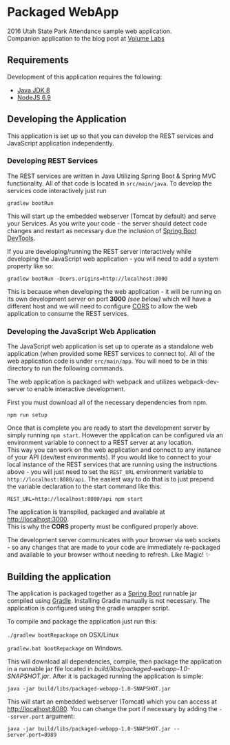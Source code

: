 # Packaged WebApp

2016 Utah State Park Attendance sample web application.  
Companion application to the blog post at [Volume Labs](https://volumelabs.net)

## Requirements

Development of this application requires the following:

* [Java JDK 8](http://www.oracle.com/technetwork/java/javase/downloads/jdk8-downloads-2133151.html)
* [NodeJS 6.9](https://nodejs.org/en/download/)


## Developing the Application

This application is set up so that you can develop the REST services and JavaScript application independently. 

### Developing REST Services

The REST services are written in Java Utilizing Spring Boot & Spring MVC functionality.  All of that code is located in `src/main/java`.
To develop the services code interactively just run

`gradlew bootRun`

This will start up the embedded webserver (Tomcat by default) and serve your Services.  As you write your code - the server 
should detect code changes and restart as necessary due the inclusion of [Spring Boot DevTools](http://docs.spring.io/spring-boot/docs/current/reference/html/using-boot-devtools.html).  

If you are developing/running the REST server interactively while developing the JavaScript web application - you will need to add a system property like so:

`gradlew bootRun -Dcors.origins=http://localhost:3000`

This is because when developing the web application - it will be running on its own development server on port **3000** _(see below)_
which will have a different host and we will need to configure [CORS](https://developer.mozilla.org/en-US/docs/Web/HTTP/Access_control_CORS) to allow the web application to consume the REST services.

### Developing the JavaScript Web Application

The JavaScript web application is set up to operate as a standalone web application (when provided some REST services to connect to). 
All of the web application code is under `src/main/app`.  You will need to be in this directory to run the following commands.

The web application is packaged with webpack and utilizes webpack-dev-server to enable interactive development.  

First you must download all of the necessary dependencies from npm.

`npm run setup`

Once that is complete you are ready to start the development server by simply running `npm start`.  However the application can be configured via an environment variable to connect to a REST server at any location.  
This way you can work on the web application and connect to any instance of your API (dev/test environments).
If you would like to connect to your local instance of the REST services that are running using the instructions above - you will just need to 
set the `REST_URL` environment variable to `http://localhost:8080/api`. The easiest way to do that is to just prepend the variable declaration to the start command like this:

`REST_URL=http://localhost:8080/api npm start`

The application is transpiled, packaged and available at [http://localhost:3000](http://localhost:3000).  
This is why the **CORS** property must be configured properly above.  

The development server communicates with your browser via web sockets - so any changes that are made to your code are 
immediately re-packaged and available to your browser without needing to refresh.  Like Magic! :sparkles:

## Building the application

The application is packaged together as a [Spring Boot](https://projects.spring.io/spring-boot/) runnable jar compiled using [Gradle](https://gradle.org/).
Installing Gradle manually is not necessary. The application is configured using the gradle wrapper script.

To compile and package the application just run this:

`./gradlew bootRepackage` on OSX/Linux 

`gradlew.bat bootRepackage` on Windows.

This will download all dependencies, compile, then package the application in a runnable jar file located in _build/libs/packaged-webapp-1.0-SNAPSHOT.jar_. After it is packaged running the application is simple:

`java -jar build/libs/packaged-webapp-1.0-SNAPSHOT.jar`

This will start an embedded webserver (Tomcat) which you can access at [http://localhost:8080](http://localhost:8080).  You can change the port if necessary by adding the `--server.port` argument:

`java -jar build/libs/packaged-webapp-1.0-SNAPSHOT.jar --server.port=8989`